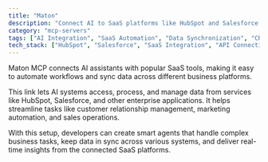 ```yaml
---
title: "Maton"
description: "Connect AI to SaaS platforms like HubSpot and Salesforce for automated workflows and data integration."
category: "mcp-servers"
tags: ["AI Integration", "SaaS Automation", "Data Synchronization", "CRM", "Marketing Automation", "Sales Operations"]
tech_stack: ["HubSpot", "Salesforce", "SaaS Integration", "API Connectivity", "Business Automation", "Intelligent Agents"]
---
```


Maton MCP connects AI assistants with popular SaaS tools, making it easy to automate workflows and sync data across different business platforms.

This link lets AI systems access, process, and manage data from services like HubSpot, Salesforce, and other enterprise applications. It helps streamline tasks like customer relationship management, marketing automation, and sales operations.

With this setup, developers can create smart agents that handle complex business tasks, keep data in sync across various systems, and deliver real-time insights from the connected SaaS platforms.